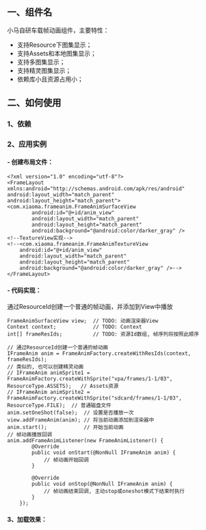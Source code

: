 ## 一、组件名
小马自研车载帧动画组件，主要特性：
- 支持Resource下图集显示；
- 支持Assets和本地图集显示；
- 支持多图集显示；
- 支持精灵图集显示；
- 依赖库小且资源占用小；

## 二、如何使用
### 1、依赖
     
### 2、应用实例
#### - 创建布局文件：

	<?xml version="1.0" encoding="utf-8"?>
	<FrameLayout 	xmlns:android="http://schemas.android.com/apk/res/android"
    android:layout_width="match_parent"
    android:layout_height="match_parent">
    <com.xiaoma.frameanim.FrameAnimSurfaceView
            android:id="@+id/anim_view"
            android:layout_width="match_parent"
            android:layout_height="match_parent"
            android:background="@android:color/darker_gray" />
    <!--TextureView实现-->
    <!--<com.xiaoma.frameanim.FrameAnimTextureView
        android:id="@+id/anim_view"
        android:layout_width="match_parent"
        android:layout_height="match_parent"
        android:background="@android:color/darker_gray" />-->
	</FrameLayout>
    

#### - 代码实现：
通过ResourceId创建一个普通的帧动画，并添加到View中播放

	FrameAnimSurfaceView view;  // TODO: 动画渲染器View
	Context context;            // TODO: Context 
	int[] frameResIds;          // TODO: 资源Id数组, 帧序列将按照此顺序

	// 通过ResourceId创建一个普通的帧动画
	IFrameAnim anim = FrameAnimFactory.createWithResIds(context, frameResIds);
	// 类似的, 也可以创建精灵动画
	// IFrameAnim animSprite1 = 	FrameAnimFactory.createWithSprite("vpa/frames/1-1/03", ResourceType.ASSETS);   // Assets资源
	// IFrameAnim animSprite2 = FrameAnimFactory.createWithSprite("sdcard/frames/1-1/03", ResourceType.FILE);  // 普通磁盘文件
	anim.setOneShot(false);  // 设置是否播放一次
	view.addFrameAnim(anim); // 将当前动画添加到渲染器中
	anim.start();            // 开始当前动画
	// 帧动画播放回调
	anim.addFrameAnimListener(new FrameAnimListener() {
            @Override
            public void onStart(@NonNull IFrameAnim anim) {
                // 帧动画开始回调
            }

            @Override
            public void onStop(@NonNull IFrameAnim anim) {
                // 帧动画结束回调, 主动stop或oneshot模式下结束时执行
            }
        });

#### 3、加载效果：
